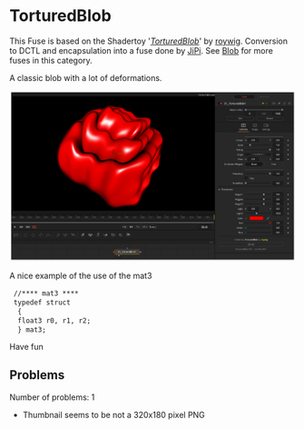 # TorturedBlob

This Fuse is based on the Shadertoy '_[TorturedBlob](https://www.shadertoy.com/view/MlKGDK)_' by [roywig](https://www.shadertoy.com/user/roywig). Conversion to DCTL and encapsulation into a fuse done by [JiPi](../../Site/Profiles/JiPi.md). See [Blob](README.md) for more fuses in this category.

<!-- +++ DO NOT REMOVE THIS COMMENT +++ DO NOT ADD OR EDIT ANY TEXT BEFORE THIS LINE +++ IT WOULD BE A REALLY BAD IDEA +++ -->

A classic blob with a lot of deformations.

[![screenshot](TorturedBlob.png)](https://github.com/nmbr73/Shadertoys/blob/main/BlobShader/TorturedBlob.fuse)


A nice example of the use of the mat3

```
 //**** mat3 ****
 typedef struct
  {
  float3 r0, r1, r2;
  } mat3;
```
Have fun

<!-- +++ DO NOT REMOVE THIS COMMENT +++ DO NOT EDIT ANY TEXT THAT COMES AFTER THIS LINE +++ TRUST ME: JUST DON'T DO IT +++ -->

## Problems

Number of problems: 1

- Thumbnail seems to be not a 320x180 pixel PNG



